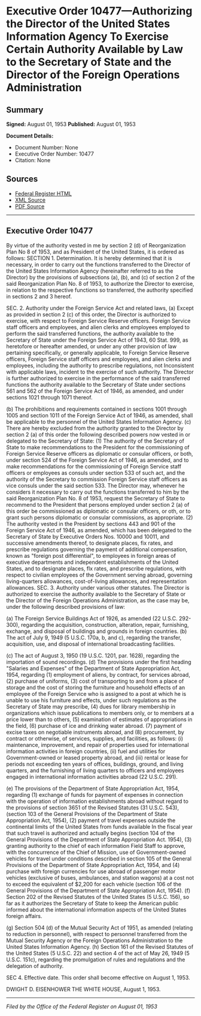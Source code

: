 # Executive Order 10477—Authorizing the Director of the United States Information Agency To Exercise Certain Authority Available by Law to the Secretary of State and the Director of the Foreign Operations Administration

## Summary

**Signed:** August 01, 1953
**Published:** August 01, 1953

**Document Details:**
- Document Number: None
- Executive Order Number: 10477
- Citation: None

## Sources
- [Federal Register HTML](https://www.presidency.ucsb.edu/documents/executive-order-10477-authorizing-the-director-the-united-states-information-agency)
- [XML Source](None)
- [PDF Source](None)

---

## Executive Order 10477

By virtue of the authority vested in me by section 2 (d) of Reorganization Plan No 8 of 1953, and as President of the United States, it is ordered as follows:
SECTION 1. Determination. It is hereby determined that it is necessary, in order to carry out the functions transferred to the Director of the United States Information Agency (hereinafter referred to as the Director) by the provisions of subsections (a), (b), and (c) of section 2 of the said Reorganization Plan No. 8 of 1953, to authorize the Director to exercise, in relation to the respective functions so transferred, the authority specified in sections 2 and 3 hereof.

SEC. 2. Authority under the Foreign Service Act and related laws, (a) Except as provided in section 2 (c) of this order, the Director is authorized to exercise, with respect to Foreign Service Reserve officers. Foreign Service staff officers and employees, and alien clerks and employees employed to perform the said transferred functions, the authority available to the Secretary of State under the Foreign Service Act of 1943, 60 Stat. 999, as heretofore or hereafter amended, or under any other provision of law pertaining specifically, or generally applicable, to Foreign Service Reserve officers, Foreign Service staff officers and employees, and alien clerks and employees, including the authority to prescribe regulations, not Inconsistent with applicable laws, incident to the exercise of such authority. The Director is further authorized to exercise in the performance of the said transferred functions the authority available to the Secretary of State under sections 561 and 562 of the Foreign Service Act of 1946, as amended, and under sections 1021 through 1071 thereof.

(b) The prohibitions and requirements contained in sections 1001 through 1005 and section 1011 of the Foreign Service Act of 1946, as amended, shall be applicable to the personnel of the United States Information Agency.
(c) There are hereby excluded from the authority granted to the Director by section 2 (a) of this order the following described powers now vested in or delegated to the Secretary of State:
    (1) The authority of the Secretary of State to make recommendations to the President for the commissioning of Foreign Service Reserve officers as diplomatic or consular officers, or both, under section 524 of the Foreign Service Act of 1946, as amended, and to make recommendations for the commissioning of Foreign Service staff officers or employees as consuls under section 533 of such act, and the authority of the Secretary to commission Foreign Service staff officers as vice consuls under the said section 533. The Director may, whenever he considers it necessary to carry out the functions transferred to him by the said Reorganization Plan No. 8 of 1953, request the Secretary of State to recommend to the President that persons employed under section 2 (a) of this order be commissioned as diplomatic or consular officers, or oth, or to grant such persons diplomatic or consular commissions, as appropriate.
    (2) The authority vested in the President by sections 443 and 901 of the Foreign Service Act of 1946, as amended, which has been delegated to the Secretary of State by Executive Orders Nos. 10000 and 10011, and successive amendments thereof, to designate places, fix rates, and prescribe regulations governing the payment of additional compensation, known as "foreign post differential", to employees in foreign areas of executive departments and independent establishments of the United States, and to designate places, flx rates, and prescribe regulations, with respect to civilian employees of the Government serving abroad, governing living-quarters allowances, cost-of-living allowances, and representation allowances.
SEC. 3. Authority under various other statutes. The Director is authorized to exercise the authority available to the Secretary of State or the Director of the Foreign Operations Administration, as the case may be, under the following described provisions of law:

(a) The Foreign Service Buildings Act of 1926, as amended (22 U.S.C. 292-300), regarding the acquisition, construction, alteration, repair, furnishing, exchange, and disposal of buildings and grounds in foreign countries.
(b) The act of July 9, 1949 (5 U.S.C. 170a, b, and c), regarding the transfer, acquisition, use, and disposal of international broadcasting facilities.

(c) The act of August 3, 1950 (19 U.S.C. 1201, par. 1628), regarding the importation of sound recordings.
(d) The provisions under the first heading "Salaries and Expenses" of the Department of State Appropriation Act, 1954, regarding (1) employment of aliens, by contract, for services abroad, (2) purchase of uniforms, (3) cost of transporting to and from a place of storage and the cost of storing the furniture and household effects of an employee of the Foreign Service who is assigned to a post at which he is unable to use his furniture and effects, under such regulations as the Secretary of State may prescribe, (4) dues for library membership in organizations which issue publications to members only, or to members at a price lower than to others, (5) examination of estimates of appropriations in the field, (6) purchase of ice and drinking water abroad. (7) payment of excise taxes on negotiable instruments abroad, and (8) procurement, by contract or otherwise, of services, supplies, and facilities, as follows: (i) maintenance, improvement, and repair of properties used for international information activities in foreign countries, (ii) fuel and utilities for Government-owned or leased property abroad, and (iii) rental or lease for periods not exceeding ten years of offices, buildings, ground, and living quarters, and the furnishing of living quarters to officers and employees engaged in international information activities abroad (22 U.S.C. 291).

(e) The provisions of the Department of State Appropriation Act, 1954, regarding (1) exchange of funds for payment of expenses in connection with the operation of information establishments abroad without regard to the provisions of section 3651 of the Revised Statutes (31 U.S.C. 543), (section 103 of the General Provisions of the Department of State Appropriation Act, 1954), (2) payment of travel expenses outside the continental limits of the United States from funds available In the fiscal year that such travel is authorized and actually begins (section 104 of the General Provisions of the Department of State Appropriation Act. 1954), (3) granting authority to the chief of each information Field Staff to approve, with the concurrence of the Chief of Mission, use of Government-owned vehicles for travel under conditions described in section 105 of the General Provisions of the Department of State Appropriation Act, 1954, and (4) purchase with foreign currencies for use abroad of passenger motor vehicles (exclusive of buses, ambulances, and station wagons) at a cost not to exceed the equivalent of $2,200 for each vehicle (section 106 of the General Provisions of the Department of State Appropriation Act, 1954).
(f) Section 202 of the Revised Statutes of the United States (5 U.S.C. 156), so far as it authorizes the Secretary of State to keep the American public informed about the international information aspects of the United States foreign affairs.

(g) Section 504 (d) of the Mutual Security Act of 1951, as amended (relating to reduction in personnel), with respect to personnel transferred from the Mutual Security Agency or the Foreign Operations Administration to the United States Information Agency.
(h) Section 161 of the Revised Statutes of the United States (5 U.S.C. 22) and section 4 of the act of May 26, 1949 (5 U.S.C. 151c), regarding the promulgation of rules and regulations and the delegation of authority.

SEC 4. Effective date. This order shall become effective on August 1, 1953.

DWIGHT D. EISENHOWER
THE WHITE HOUSE,
August 1, 1953.

---

*Filed by the Office of the Federal Register on August 01, 1953*
